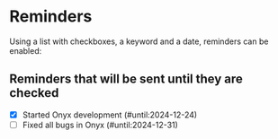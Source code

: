 # Reminders

Using a list with checkboxes, a keyword and a date, reminders can be enabled:

## Reminders that will be sent until they are checked

- [x] Started Onyx development (#until:2024-12-24)
- [ ] Fixed all bugs in Onyx (#until:2024-12-31)